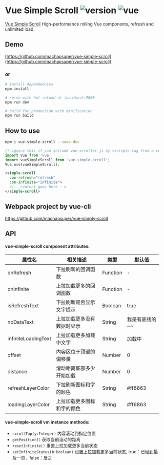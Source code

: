 # Vue Simple Scroll ![version](https://img.shields.io/badge/version-%20v1.0.2%20-green.svg) ![vue](https://img.shields.io/badge/vue-%20v2.4.4%20-green.svg) 

[Vue Simple Scroll](https://github.com/machaosuper/vue-simple-scroll) High-performance rolling Vue components, refresh and unlimited load.


## Demo

[https://github.com/machaosuper/vue-simple-scroll](https://github.com/machaosuper/vue-simple-scroll)
### or
```bash
# install dependencies
npm install

# serve with hot reload at localhost:9000
npm run dev

# build for production with minification
npm run build
```


## How to use

```bash
npm i vue-simple-scroll --save-dev
```

```js
/* ignore this if you include vue-scroller.js by <script> tag from a cdn, such as unpkg */
import Vue from 'vue'
import vueSimpleScroll from 'vue-simple-scroll';
Vue.use(vueSimpleScroll);
```

```html
<simple-scroll
  :on-refresh="refresh"
  :on-infinite="infinite">
  <!-- content goes here -->
</simple-scroll>
```


## Webpack project by vue-cli

https://github.com/machaosuper/vue-simply-scroll

## API

#### vue-simple-scroll component attributes:

| 属性名 | 相关描述 | 类型 | 默认值 |
|-----|-----|-----|-----|
| onRefresh | 下拉刷新的回调函数 | Function | - |
| onInfinite | 上拉加载更多的回调函数 | Function | - |
| isRefreshText | 下拉刷新是否显示文字提示 | Boolean | true |
| noDataText | 上拉加载更多没有数据时显示 | String | 我是有底线的~~ |
| infiniteLoadingText | 上拉加载更多加载中文字 | String | 加载中 |
| offset | 内容区位于顶部的偏移量 | Number | 0 |
| distance | 滑动距离底部多少开始加载 | Number | 0 |
| refreshLayerColor | 下拉刷新图标和字的颜色 | String | #ff6863 |
| loadingLayerColor | 上拉加载更多图标和字的颜色 | String | #ff6863 |

#### vue-simple-scroll vm instance methods:

- `scrollTop(y:Integer)` 内容滚动到指定位置
- `getPosition()` 获取当前滚动的距离
- `resetInfinite()` 重置上拉加载更多当前状态
- `setInfiniteStatus(b:Boolean)` 设置上拉加载更多当前状态, true：已经到最后一页，false：反之

